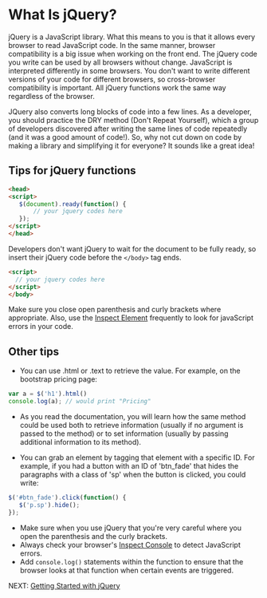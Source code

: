 # What Is jQuery?

jQuery is a JavaScript library. What this means to you is that it allows every browser to read JavaScript code. In the same manner, browser compatibility is a big issue when working on the front end. The jQuery code you write can be used by all browsers without change. JavaScript is interpreted differently in some browsers. You don't want to write different versions of your code for different browsers, so cross-browser compatibility is important. All jQuery functions work the same way regardless of the browser.

JQuery also converts long blocks of code into a few lines. As a developer, you should practice the DRY method (Don't Repeat Yourself), which a group of developers discovered after writing the same lines of code repeatedly (and it was a good amount of code!). So, why not cut down on code by making a library and simplifying it for everyone? It sounds like a great idea!

## Tips for jQuery functions

``` html
<head>
<script>
   $(document).ready(function() {
       // your jquery codes here
   });
</script>
</head>
```

Developers don't want jQuery to wait for the document to be fully ready, so insert their jQuery code before the ```</body>``` tag ends.

``` html
<script>
  // your jquery codes here
</script>
</body>
```

Make sure you close open parenthesis and curly brackets where appropriate. Also, use the [Inspect Element](../2_CSS_CSS3/inspect_element.md) frequently to look for javaScript errors in your code.

## Other tips

* You can use .html or .text to retrieve the value. For example, on the bootstrap pricing page:

```javascript
var a = $('h1').html()
console.log(a); // would print "Pricing"
```

* As you read the documentation, you will learn how the same method could be used both to retrieve information (usually if no argument is passed to the method) or to set information (usually by passing additional information to its method).

* You can grab an element by tagging that element with a specific ID.  For example, if you had a button with an ID of 'btn_fade' that hides the paragraphs with a class of 'sp' when the button is clicked, you could write:

```javascript
$('#btn_fade').click(function() {
   $('p.sp').hide();
});
```

* Make sure when you use jQuery that you're very careful where you open the parenthesis and the curly brackets. 
* Always check your browser's [Inspect Console](https://docs.microsoft.com/en-us/microsoft-edge/devtools-guide/console) to detect JavaScript errors. 
* Add `console.log()` statements within the function to ensure that the browser looks at that function when certain events are triggered.

NEXT: [Getting Started with jQuery](./getting_started_jquery.md)
